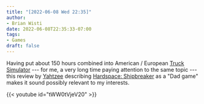 ```yaml
---
title: "[2022-06-08 Wed 22:35]"
author:
- Brian Wisti
date: 2022-06-08T22:35:33-07:00
tags:
- Games
draft: false
---
```


Having put about 150 hours combined into American / European [Truck
Simulator][wod] --- for me, a very long time paying attention to the same topic
--- this review by [Yahtzee][yahtzee] describing [Hardspace: Shipbreaker][hs]
as a "Dad game" makes it sound possibly relevant to my interests.

{{< youtube id="tWW0tVjeV20" >}}

[wod]: https://worldoftrucks.com/en/profile/6779015
[hs]: https://www.focus-entmt.com/en/games/hardspace-shipbreaker
[yahtzee]: https://www.escapistmagazine.com/category/zero-punctuation/
